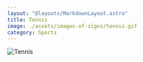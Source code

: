 ```yaml
---
layout: "@layouts/MarkdownLayout.astro"
title: Tennis
image: ./assets/images-of-signs/tennis.gif
category: Sports
---
```


![Tennis](@signs/tennis.gif)

